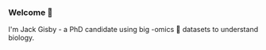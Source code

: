 ### Welcome 👋 

I'm Jack Gisby - a PhD candidate using big -omics 🧬 datasets to understand biology. 
